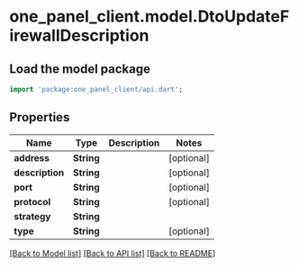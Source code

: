 # one_panel_client.model.DtoUpdateFirewallDescription

## Load the model package
```dart
import 'package:one_panel_client/api.dart';
```

## Properties
Name | Type | Description | Notes
------------ | ------------- | ------------- | -------------
**address** | **String** |  | [optional] 
**description** | **String** |  | [optional] 
**port** | **String** |  | [optional] 
**protocol** | **String** |  | [optional] 
**strategy** | **String** |  | 
**type** | **String** |  | [optional] 

[[Back to Model list]](../README.md#documentation-for-models) [[Back to API list]](../README.md#documentation-for-api-endpoints) [[Back to README]](../README.md)


